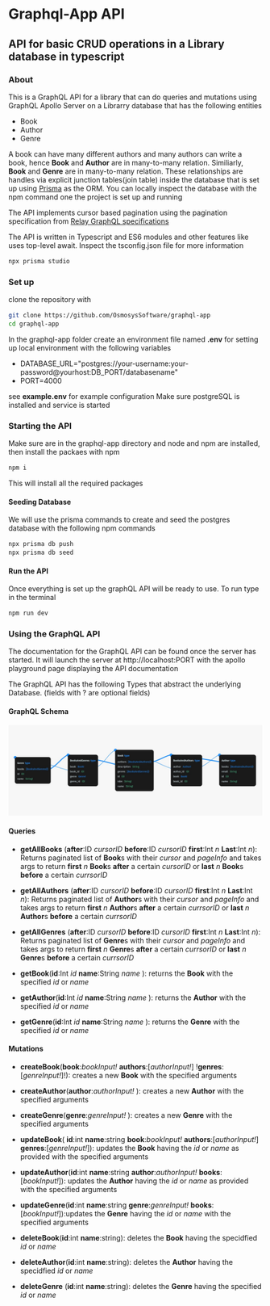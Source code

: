 # Graphql-App API

## API for basic CRUD operations in a Library database in typescript

### About

This is a GraphQL API for a library that can do queries and mutations using GraphQL Apollo Server on a Librarry database that has the following entities

- Book
- Author
- Genre

A book can have many different authors and many authors can write a book, hence **Book** and **Author** are in many-to-many relation.
Similiarly, **Book** and **Genre** are in many-to-many relation.
These relationships are handles via explicit junction tables(join table) inside the database that is set up using [Prisma](https://www.prisma.io/docs/getting-started) as the ORM. You can locally inspect the database with the npm command one the project is set up and running

The API implements cursor based pagination using the pagination specification from [Relay GraphQL specifications](https://relay.dev/graphql/connections.htm)

The API is written in Typescript and ES6 modules and other features like uses top-level await. Inspect the tsconfig.json file for more information

```bash
npx prisma studio
```

### Set up

clone the repository with

```bash
git clone https://github.com/OsmosysSoftware/graphql-app
cd graphql-app
```

In the graphql-app folder create an environment file named **.env** for setting up local environment with the following variables

- DATABASE_URL="postgres://your-username:your-password@yourhost:DB_PORT/databasename"
- PORT=4000

see **example.env** for example configuration
Make sure postgreSQL is installed and service is started

### Starting the API

Make sure are in the graphql-app directory and node and npm are installed, then install the packaes with npm

```bash
npm i
```

This will install all the required packages

#### Seeding Database

We will use the prisma commands to create and seed the postgres database with the following npm commands

```bash
npx prisma db push
npx prisma db seed
```

#### Run the API

Once everything is set up the graphQL API will be ready to use. To run type in the terminal

```bash
npm run dev
```

### Using the GraphQL API

The documentation for the GraphQL API can be found once the server has started. It will launch the server at <a>http://localhost:PORT</a> with the apollo playground page displaying the API documentation

The GraphQL API has the following Types that abstract the underlying Database. (fields with ? are optional fields)

#### GraphQL Schema

![GraphQL Schema](./relation_view.jpeg)

#### Queries

- **getAllBooks** (**after**:ID _cursorID_ **before**:ID _cursorID_ **first**:Int _n_ **Last**:Int _n_): Returns paginated list of **Book**s with their _cursor_ and _pageInfo_ and takes args to return **first** _n_ **Book**s **after** a certain _cursorID_ or **last** _n_ **Book**s **before** a certain _currsorID_

- **getAllAuthors** (**after**:ID _cursorID_ **before**:ID _cursorID_ **first**:Int _n_ **Last**:Int _n_): Returns paginated list of **Author**s with their _cursor_ and _pageInfo_ and takes args to return **first** _n_ **Author**s **after** a certain _currsorID_ or **last** _n_ **Author**s **before** a certain _currsorID_

- **getAllGenres** (**after**:ID _cursorID_ **before**:ID _cursorID_ **first**:Int _n_ **Last**:Int _n_): Returns paginated list of **Genre**s with their _cursor_ and _pageInfo_ and takes args to return **first** _n_ **Genre**s **after** a certain _currsorID_ or **last** _n_ **Genre**s **before** a certain _currsorID_

- **getBook**(**id**:Int _id_ **name**:String _name_ ): returns the **Book** with the specified _id_ or _name_

- **getAuthor**(**id**:Int _id_ **name**:String _name_ ): returns the **Author** with the specified _id_ or _name_

- **getGenre**(**id**:Int _id_ **name**:String _name_ ): returns the **Genre** with the specified _id_ or _name_

#### Mutations

- **createBook**(**book**:_bookInput!_ **authors**:[_authorInput!_] !**genres**: [_genreInput!_]!): creates a new **Book** with the specified arguments
- **createAuthor**(**author**:_authorInput!_ ): creates a new **Author** with the specified arguments

- **createGenre**(**genre**:_genreInput!_ ): creates a new **Genre** with the specified arguments

- **updateBook**( **id**:int **name**:string **book**:_bookInput!_ **authors**:[_authorInput!_] **genres**:[_genreInput!_]): updates the **Book** having the _id_ or _name_ as provided with the specified arguments

- **updateAuthor**(**id**:int **name**:string **author**:_authorInput!_ **books**:[_bookInput!_]): updates the **Author** having the _id_ or _name_ as provided with the specified arguments

- **updateGenre**(**id**:int **name**:string **genre**:_genreInput!_ **books**:[_bookInput!_]):updates the **Genre** having the _id_ or _name_ with the specified arguments

- **deleteBook**(**id**:int **name**:string): deletes the **Book** having the specidfied _id_ or _name_

- **deleteAuthor**(**id**:int **name**:string): deletes the **Author** having the specidfied _id_ or _name_

- **deleteGenre** (**id**:int **name**:string): deletes the **Genre** having the specified _id_ or _name_
